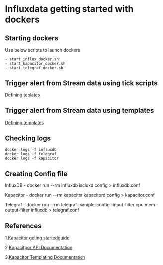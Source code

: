 # Influxdata getting started with dockers


## Starting dockers

Use below scripts to launch dockers

    - start_influx_docker.sh
    - start_kapacitor_docker.sh
    - start_telegraf_docker.sh

## Trigger alert from Stream data using tick scripts

[Defining teplates](https://github.com/naren-m/influxdb_get_started/tree/master/tickscripts)

## Trigger alert from Stream data using templates

[Defining templates](https://github.com/naren-m/influxdb_get_started/tree/master/tickscripts/templates)

## Checking logs

```shell
docker logs -f influxdb
docker logs -f telegraf
docker logs -f kapacitor

```

## Creating Config file

InfluxDB  - docker run --rm influxdb incluxd config > influxdb.conf

Kapacitor - docker run --rm kapacitor kapacitord config > kapacitor.conf

Telegraf  - docker run --rm telegraf -sample-config -input-filter cpu:mem -output-filter influxdb > telegraf.conf

## References

1.[Kapacitor geting startedguide](https://docs.influxdata.com/kapacitor/v1.2/introduction/getting_started/)

2.[Kapacitpor API Documentation](https://docs.influxdata.com/kapacitor/v1.2/api/api)

3.[Kapacitor Templating Documentation](https://docs.influxdata.com/kapacitor/v1.2/examples/template_tasks/)